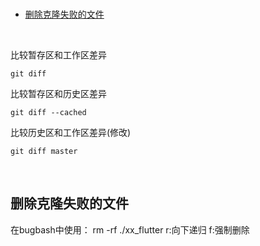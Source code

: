 <br/>

<!-- TOC -->

- [删除克隆失败的文件](#%e5%88%a0%e9%99%a4%e5%85%8b%e9%9a%86%e5%a4%b1%e8%b4%a5%e7%9a%84%e6%96%87%e4%bb%b6)

<!-- /TOC -->

<br/>


比较暂存区和工作区差异

```
git diff 
```

比较暂存区和历史区差异

```
git diff --cached
```

比较历史区和工作区差异(修改)

```
git diff master
```

<br/>

## 删除克隆失败的文件

在bugbash中使用： rm -rf ./xx_flutter                       r:向下递归 f:强制删除

































